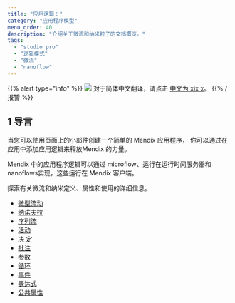```yaml
---
title: "应用逻辑："
category: "应用程序模型"
menu_order: 40
description: "介绍关于微流和纳米粒子的文档概览。"
tags:
  - "studio pro"
  - "逻辑模式"
  - "微流"
  - "nanoflow"
---
```


{{% alert type="info" %}}
<img src="attachments/chinese-translation/china.png" style="display: inline-block; margin: 0" /> 对于简体中文翻译，请点击 [中文为 xix x](https://cdn.mendix.tencent-cloud.com/documentation/refguide8/application-logic.pdf)。
{{% /报警 %}}

## 1 导言

当您可以使用页面上的小部件创建一个简单的 Mendix 应用程序， 你可以通过在应用中添加应用逻辑来释放Mendix 的力量。

Mendix 中的应用程序逻辑可以通过 microflow、运行在运行时间服务器和 nanoflows实现，这些运行在 Mendix 客户端。

探索有关微流和纳米定义、属性和使用的详细信息。

* [微型流动](微流)
* [纳诺夫拉](nanoflows)
* [序列流](sequence-flow)
* [活动](活动)
* [决 定](经济及社会理事会)
* [批注](注释)
* [参数](参数)
* [循环](循环)
* [事件](事件)
* [表达式](表达式)
* [公共属性](microflow-element-common-properties)
